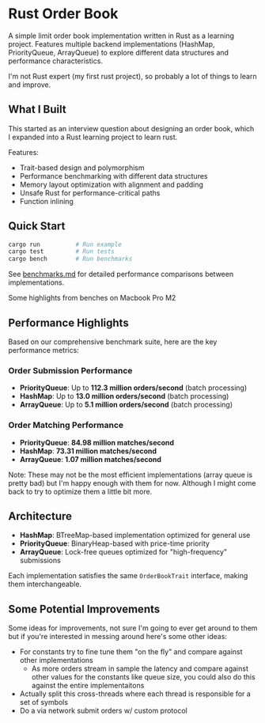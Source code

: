 # Rust Order Book

A simple limit order book implementation written in Rust as a learning project. Features multiple backend implementations (HashMap, PriorityQueue, ArrayQueue) to explore different data structures and performance characteristics.

I'm not Rust expert (my first rust project), so probably a lot of things to learn and improve.

## What I Built

This started as an interview question about designing an order book, which I expanded into a Rust learning project to learn rust.

Features:
- Trait-based design and polymorphism
- Performance benchmarking with different data structures  
- Memory layout optimization with alignment and padding
- Unsafe Rust for performance-critical paths
- Function inlining

## Quick Start

```bash
cargo run          # Run example
cargo test         # Run tests
cargo bench        # Run benchmarks
```

See [benchmarks.md](benchmarks.md) for detailed performance comparisons between implementations.

Some highlights from benches on Macbook Pro M2 

## Performance Highlights

Based on our comprehensive benchmark suite, here are the key performance metrics:

### Order Submission Performance
- **PriorityQueue**: Up to **112.3 million orders/second** (batch processing)
- **HashMap**: Up to **13.0 million orders/second** (batch processing)  
- **ArrayQueue**: Up to **5.1 million orders/second** (batch processing)

### Order Matching Performance
- **PriorityQueue**: **84.98 million matches/second** 
- **HashMap**: **73.31 million matches/second**
- **ArrayQueue**: **1.07 million matches/second**

Note: These may not be the most efficient implementations (array queue is pretty bad) but I'm happy enough with them for now. Although I might come back to try to optimize them a little bit more.

## Architecture

- **HashMap**: BTreeMap-based implementation optimized for general use
- **PriorityQueue**: BinaryHeap-based with price-time priority
- **ArrayQueue**: Lock-free queues optimized for "high-frequency" submissions

Each implementation satisfies the same `OrderBookTrait` interface, making them interchangeable.
 
## Some Potential Improvements

Some ideas for improvements, not sure I'm going to ever get around to them but if you're interested in messing around here's some other ideas:

* For constants try to fine tune them "on the fly" and compare against other implementations
    * As more orders stream in sample the latency and compare against other values for the constants like queue size, you could also do this against the entire implementaitons
* Actually split this cross-threads where each thread is responsible for a set of symbols
* Do a via network submit orders w/ custom protocol